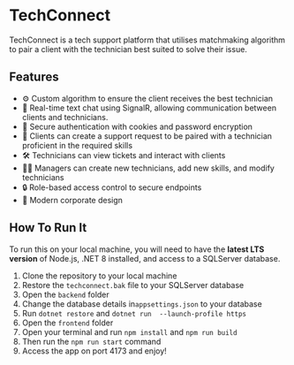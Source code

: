 # TechConnect

TechConnect is a tech support platform that utilises matchmaking algorithm to pair a client with the technician best suited to
solve their issue.

## Features

- ⚙️ Custom algorithm to ensure the client receives the best technician
- 📱 Real-time text chat using SignalR, allowing communication between clients and technicians.
- 🔐 Secure authentication with cookies and password encryption
- 📝 Clients can create a support request to be paired with a technician proficient in the required skills
- 🛠️ Technicians can view tickets and interact with clients
- 👩‍💼 Managers can create new technicians, add new skills, and modify technicians
- 🔒 Role-based access control to secure endpoints
- 🎨 Modern corporate design

## How To Run It

To run this on your local machine, you will need to have the <strong>latest LTS version</strong> of Node.js, .NET 8 installed, and access to a SQLServer database.

1. Clone the repository to your local machine
2. Restore the `techconnect.bak` file to your SQLServer database
3. Open the `backend` folder
4. Change the database details in`appsettings.json` to your database
5. Run `dotnet restore` and `dotnet run  --launch-profile https`
6. Open the `frontend` folder
7. Open your terminal and run `npm install` and `npm run build`
8. Then run the `npm run start` command
9. Access the app on port 4173 and enjoy!
